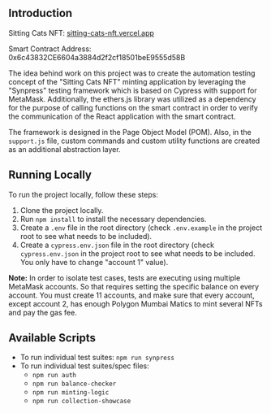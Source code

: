 ## Introduction

Sitting Cats NFT: [sitting-cats-nft.vercel.app](https://sitting-cats-nft.vercel.app/)

Smart Contract Address: 0x6c43832CE6604a3884d2f2cf18501beE9555d58B


The idea behind work on this project was to create the automation testing concept of the "Sitting Cats NFT" minting application by leveraging the "Synpress" testing framework which is based on Cypress with support for MetaMask. 
Additionally, the ethers.js library was utilized as a dependency for the purpose of calling functions on the smart contract in order to verify the communication of the React application with the smart contract.

The framework is designed in the Page Object Model (POM). Also, in the `support.js` file, custom commands and custom utility functions are created as an additional abstraction layer.

## Running Locally

To run the project locally, follow these steps:

1. Clone the project locally.
2. Run `npm install` to install the necessary dependencies.
3. Create a `.env` file in the root directory (check `.env.example` in the project root to see what needs to be included).
4. Create a `cypress.env.json` file in the root directory (check `cypress.env.json` in the project root to see what needs to be included. You only have to change "account 1" value).

**Note:** In order to isolate test cases, tests are executing using multiple MetaMask accounts. So that requires setting the specific balance on every account. 
You must create 11 accounts, and make sure that every account, except account 2, has enough Polygon Mumbai Matics to mint several NFTs and pay the gas fee.

## Available Scripts

- To run individual test suites: `npm run synpress`
- To run individual test suites/spec files:
  - `npm run auth`
  - `npm run balance-checker`
  - `npm run minting-logic`
  - `npm run collection-showcase`
 
